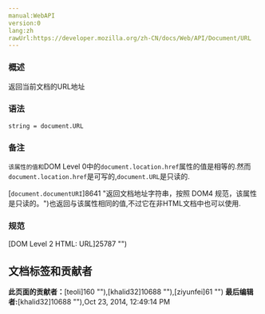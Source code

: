 ```yaml
---
manual:WebAPI
version:0
lang:zh
rawUrl:https://developer.mozilla.org/zh-CN/docs/Web/API/Document/URL
---
```





### 概述<a name="Summary"></a>


返回当前文档的URL地址


### 语法<a name="Syntax"></a>

```
string = document.URL
```

### 备注<a name="Notes"></a>


`该属性的值和`DOM Level 0中的`document.location.href`属性的值是相等的.然而`document.location.href`是可写的,`document.URL`是只读的.



[`document.documentURI`]8641 "返回文档地址字符串，按照 DOM4 规范，该属性是只读的。")也返回与该属性相同的值,不过它在非HTML文档中也可以使用.


### 规范<a name="Specification"></a>


[DOM Level 2 HTML: URL]25787 "")




## 文档标签和贡献者
**此页面的贡献者：**[teoli]160 ""),[khalid32]10688 ""),[ziyunfei]61 "")
**最后编辑者:**[khalid32]10688 ""),<time>Oct 23, 2014, 12:49:14 PM</time>


